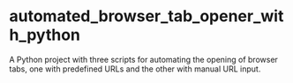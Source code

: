 # automated_browser_tab_opener_with_python
A Python project with three scripts for automating the opening of browser tabs, one with predefined URLs and the other with manual URL input.
